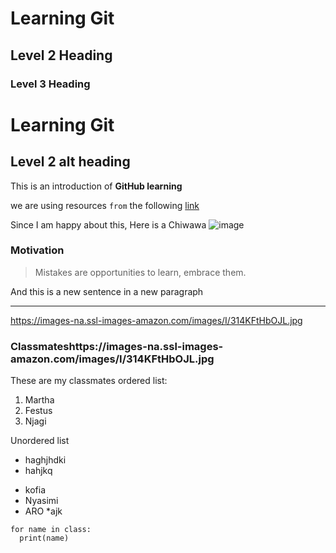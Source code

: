 # Learning Git

## Level 2 Heading 

### Level 3 Heading

Learning Git
============

Level 2 alt heading
----

This is an introduction of **GitHub learning**

we are using resources `from` the following [link](https://github.com/LandyMi2/LearningGit/edit/master/README.md)

Since I am happy about this, Here is a Chiwawa 
![image](https://images-na.ssl-images-amazon.com/images/I/314KFtHbOJL.jpg)

### Motivation 

>Mistakes are opportunities to learn, embrace them. 

And this is a new sentence in a new paragraph

----
https://images-na.ssl-images-amazon.com/images/I/314KFtHbOJL.jpg

### Classmateshttps://images-na.ssl-images-amazon.com/images/I/314KFtHbOJL.jpg

These are my classmates ordered list:
1. Martha
28. Festus
3. Njagi

Unordered list
- haghjhdki
- hahjkq

* kofia
* Nyasimi
* ARO
*ajk


``` 
for name in class:
  print(name)
  ```
